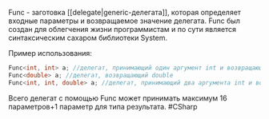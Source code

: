 Func - заготовка [[delegate|generic-делегата]], которая определяет входные параметры и возвращаемое значение делегата. Func был создан для облегчения жизни программистам и по сути является синтаксическим сахаром библиотеки System.

Пример использования:
```cs
Func<int, int> a; //делегат, принимающий один аргумент int и возвращающий int
Func<double> a; //делегат, возвращающий double
Func<int, int, double> a; //делегат, принимающий два аргумента int и возвращающий double
```
Всего делегат с помощью Func может принимать максимум 16 параметров+1 параметр для типа результата.
#CSharp 